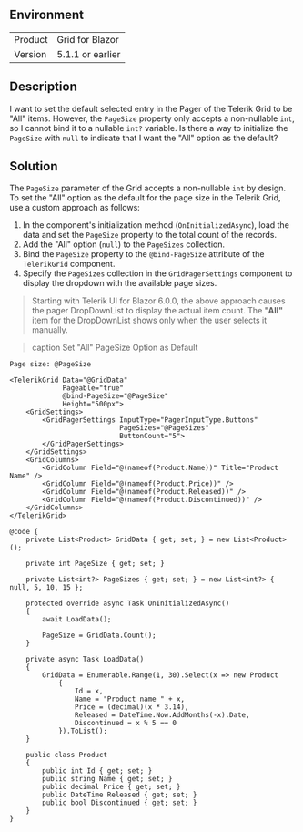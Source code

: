 
## Environment

<table>
<tbody>
<tr>
<td>Product</td>
<td>Grid for Blazor</td>
</tr>
<tr>
<td>Version</td>
<td>5.1.1 or earlier</td>
</tr>
</tbody>
</table>

## Description

I want to set the default selected entry in the Pager of the Telerik Grid to be "All" items. However, the `PageSize` property only accepts a non-nullable `int`, so I cannot bind it to a nullable `int?` variable. Is there a way to initialize the `PageSize` with `null` to indicate that I want the "All" option as the default?

## Solution

The `PageSize` parameter of the Grid accepts a non-nullable `int` by design. To set the "All" option as the default for the page size in the Telerik Grid, use a custom approach as follows:

1. In the component's initialization method (`OnInitializedAsync`), load the data and set the `PageSize` property to the total count of the records.
2. Add the "All" option (`null`) to the `PageSizes` collection.
3. Bind the `PageSize` property to the `@bind-PageSize` attribute of the `TelerikGrid` component.
4. Specify the `PageSizes` collection in the `GridPagerSettings` component to display the dropdown with the available page sizes.

> Starting with Telerik UI for Blazor 6.0.0, the above approach causes the pager DropDownList tо display the actual item count. The **"All"** item for the DropDownList shows only when the user selects it manually.

>caption Set "All" PageSize Option as Default

````RAZOR
Page size: @PageSize

<TelerikGrid Data="@GridData"
             Pageable="true"
             @bind-PageSize="@PageSize"
             Height="500px">
    <GridSettings>
        <GridPagerSettings InputType="PagerInputType.Buttons"
                           PageSizes="@PageSizes" 
                           ButtonCount="5">
        </GridPagerSettings>
    </GridSettings>
    <GridColumns>
        <GridColumn Field="@(nameof(Product.Name))" Title="Product Name" />
        <GridColumn Field="@(nameof(Product.Price))" />
        <GridColumn Field="@(nameof(Product.Released))" />
        <GridColumn Field="@(nameof(Product.Discontinued))" />
    </GridColumns>
</TelerikGrid>

@code {
    private List<Product> GridData { get; set; } = new List<Product>();

    private int PageSize { get; set; }

    private List<int?> PageSizes { get; set; } = new List<int?> { null, 5, 10, 15 };

    protected override async Task OnInitializedAsync()
    {
        await LoadData();

        PageSize = GridData.Count();
    }

    private async Task LoadData()
    {
        GridData = Enumerable.Range(1, 30).Select(x => new Product
            {
                Id = x,
                Name = "Product name " + x,
                Price = (decimal)(x * 3.14),
                Released = DateTime.Now.AddMonths(-x).Date,
                Discontinued = x % 5 == 0
            }).ToList();
    }

    public class Product
    {
        public int Id { get; set; }
        public string Name { get; set; }
        public decimal Price { get; set; }
        public DateTime Released { get; set; }
        public bool Discontinued { get; set; }
    }
}
````
